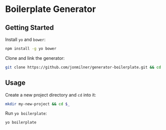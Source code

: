 Boilerplate Generator
=========

Getting Started
----

Install `yo` and `bower`:
```sh
npm install -g yo bower
```

Clone and link the generator:
```sh
git clone https://github.com/jonmilner/generator-boilerplate.git && cd generator-boilerplate && npm install && npm link
```

Usage
---

Create a new project directory and `cd` into it:
```sh
mkdir my-new-project && cd $_
```

Run `yo boilerplate`:
```sh
yo boilerplate
```
